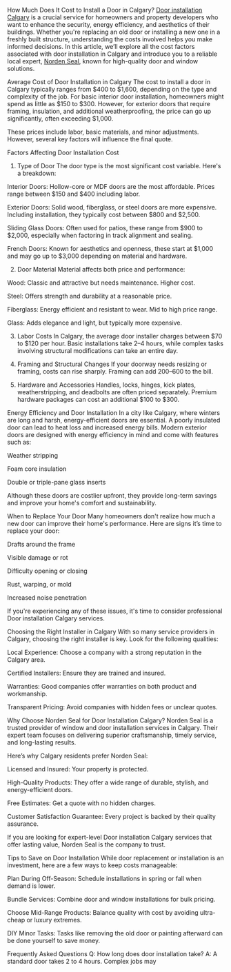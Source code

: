 How Much Does It Cost to Install a Door in Calgary?
<a href="https://nordenseal.ca/doors/">Door installation Calgary</a> is a crucial service for homeowners and property developers who want to enhance the security, energy efficiency, and aesthetics of their buildings. Whether you're replacing an old door or installing a new one in a freshly built structure, understanding the costs involved helps you make informed decisions. In this article, we’ll explore all the cost factors associated with door installation in Calgary and introduce you to a reliable local expert, <a href="https://nordenseal.ca/">Norden Seal</a>, known for high-quality door and window solutions.

Average Cost of Door Installation in Calgary
The cost to install a door in Calgary typically ranges from $400 to $1,600, depending on the type and complexity of the job. For basic interior door installation, homeowners might spend as little as $150 to $300. However, for exterior doors that require framing, insulation, and additional weatherproofing, the price can go up significantly, often exceeding $1,000.

These prices include labor, basic materials, and minor adjustments. However, several key factors will influence the final quote.

Factors Affecting Door Installation Cost
1. Type of Door
The door type is the most significant cost variable. Here's a breakdown:

Interior Doors: Hollow-core or MDF doors are the most affordable. Prices range between $150 and $400 including labor.

Exterior Doors: Solid wood, fiberglass, or steel doors are more expensive. Including installation, they typically cost between $800 and $2,500.

Sliding Glass Doors: Often used for patios, these range from $900 to $2,000, especially when factoring in track alignment and sealing.

French Doors: Known for aesthetics and openness, these start at $1,000 and may go up to $3,000 depending on material and hardware.

2. Door Material
Material affects both price and performance:

Wood: Classic and attractive but needs maintenance. Higher cost.

Steel: Offers strength and durability at a reasonable price.

Fiberglass: Energy efficient and resistant to wear. Mid to high price range.

Glass: Adds elegance and light, but typically more expensive.

3. Labor Costs
In Calgary, the average door installer charges between $70 to $120 per hour. Basic installations take 2–4 hours, while complex tasks involving structural modifications can take an entire day.

4. Framing and Structural Changes
If your doorway needs resizing or framing, costs can rise sharply. Framing can add $200–$600 to the bill.

5. Hardware and Accessories
Handles, locks, hinges, kick plates, weatherstripping, and deadbolts are often priced separately. Premium hardware packages can cost an additional $100 to $300.

Energy Efficiency and Door Installation
In a city like Calgary, where winters are long and harsh, energy-efficient doors are essential. A poorly insulated door can lead to heat loss and increased energy bills. Modern exterior doors are designed with energy efficiency in mind and come with features such as:

Weather stripping

Foam core insulation

Double or triple-pane glass inserts

Although these doors are costlier upfront, they provide long-term savings and improve your home's comfort and sustainability.

When to Replace Your Door
Many homeowners don't realize how much a new door can improve their home's performance. Here are signs it’s time to replace your door:

Drafts around the frame

Visible damage or rot

Difficulty opening or closing

Rust, warping, or mold

Increased noise penetration

If you're experiencing any of these issues, it's time to consider professional Door installation Calgary services.

Choosing the Right Installer in Calgary
With so many service providers in Calgary, choosing the right installer is key. Look for the following qualities:

Local Experience: Choose a company with a strong reputation in the Calgary area.

Certified Installers: Ensure they are trained and insured.

Warranties: Good companies offer warranties on both product and workmanship.

Transparent Pricing: Avoid companies with hidden fees or unclear quotes.

Why Choose Norden Seal for Door Installation Calgary?
Norden Seal is a trusted provider of window and door installation services in Calgary. Their expert team focuses on delivering superior craftsmanship, timely service, and long-lasting results.

Here’s why Calgary residents prefer Norden Seal:

Licensed and Insured: Your property is protected.

High-Quality Products: They offer a wide range of durable, stylish, and energy-efficient doors.

Free Estimates: Get a quote with no hidden charges.

Customer Satisfaction Guarantee: Every project is backed by their quality assurance.

If you are looking for expert-level Door installation Calgary services that offer lasting value, Norden Seal is the company to trust.

Tips to Save on Door Installation
While door replacement or installation is an investment, here are a few ways to keep costs manageable:

Plan During Off-Season: Schedule installations in spring or fall when demand is lower.

Bundle Services: Combine door and window installations for bulk pricing.

Choose Mid-Range Products: Balance quality with cost by avoiding ultra-cheap or luxury extremes.

DIY Minor Tasks: Tasks like removing the old door or painting afterward can be done yourself to save money.

Frequently Asked Questions
Q: How long does door installation take?
A: A standard door takes 2 to 4 hours. Complex jobs may


